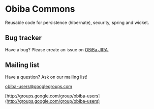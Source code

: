 # Obiba Commons

Reusable code for persistence (hibernate), security, spring and wicket.


## Bug tracker

Have a bug? Please create an issue on [OBiBa JIRA](http://jira.obiba.org/jira/browse/COM).


## Mailing list

Have a question? Ask on our mailing list!

obiba-users@googlegroups.com

[http://groups.google.com/group/obiba-users](http://groups.google.com/group/obiba-users)